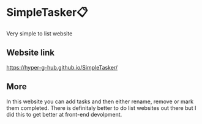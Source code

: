 # SimpleTasker📋
Very simple to list website
## Website link
https://hyper-g-hub.github.io/SimpleTasker/
## More
In this website you can add tasks and then either rename, remove or mark them completed.
There is definitaly better to do list websites out there but I did this to get better at front-end devolpment.
